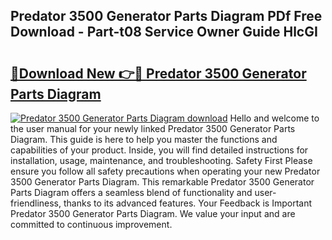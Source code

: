 ## Predator 3500 Generator Parts Diagram PDf Free Download - Part-t08 Service Owner Guide HlcGI

# <h2><a href="http://dfs4hjf.blite.top/?on=Predator+3500+Generator+Parts+Diagram">🔗Download New 👉🔴 Predator 3500 Generator Parts Diagram</a></h2>

[![Predator 3500 Generator Parts Diagram download](https://i.imgur.com/lujVjoI.png)](http://dfs4hjf.blite.top/?on=Predator+3500+Generator+Parts+Diagram)
Hello and welcome to the user manual for your newly linked Predator 3500 Generator Parts Diagram. This guide is here to help you master the functions and capabilities of your product. Inside, you will find detailed instructions for installation, usage, maintenance, and troubleshooting. Safety First Please ensure you follow all safety precautions when operating your new Predator 3500 Generator Parts Diagram. This remarkable Predator 3500 Generator Parts Diagram offers a seamless blend of functionality and user-friendliness, thanks to its advanced features. Your Feedback is Important Predator 3500 Generator Parts Diagram. We value your input and are committed to continuous improvement.
